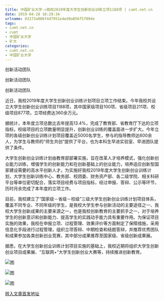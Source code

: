```yaml
---
title: 中国矿业大学->我校2019年度大学生创新创业训练立项1188项 | cumt.net.cn
date: 2019-04-28 16:29:34
urlname: 03273a006f4d7951e4ed9a856f5f094e
tags: 
- cumt.net.cn
- cumt
- 中国矿业大学
- 矿大
categories:
- cumt.net.cn
- 中国矿业大学
---
```


创新活动团队

创新活动团队

创新活动团队

近日，我校2019年度大学生创新创业训练计划项目立项工作结束。今年我校共设立大学生创新创业训练项目1188项，其中国家级项目100项、省级项目211项、校级项目877项，立项经费达360余万元。

据统计，本年度立项总数比去年提高13.4%，完成了教育部、省教育厅下达的立项指标，校级项目的立项数量明显提升，创新创业训练的覆盖面进一步扩大。今年立项的各级创新创业训练计划项目覆盖近5000名学生，参与的指导教师达600余人，为学生与教师的“师生共创”提供了平台，也为本科生早进实验室、早进团队提供了条件。

大学生创新创业训练计划由教育部部署实施，旨在改革人才培养模式，强化创新创业能力训练，增强学生的创新能力和在创新基础上的创业能力，培养适应创新型国家建设需要的高水平创新人才。为实施好我校2019年度大学生创新创业训练计划，大学生创新训练中心、教务部、校团委、财务资产部、各二级学院、相关科研平台等单位密切配合，落实项目经费与项目指标，经过申报、答辩、公示等环节，历时月余完成了本年度的立项工作。

目前，我校建立了“国家级－省级－校级”三级大学生创新创业训练计划项目体系，覆盖不同专业、不同年级的学生，是我校大学生参与创新活动的主要途径之一、我校大学生创新成果的主要来源之一，也是我校创新教育的主要抓手之一，对于培养学生的创新意识和创新能力、提高学生的实践动手能力具有重要作用。为保证项目实施的效果，我校在申报立项、过程管理、效果评价等方面制定了保障措施，采用信息化手段进行过程管理，组织立项答辩、中期检查和结题答辩，并推荐优秀团队和成果参加各类创新创业竞赛，其中部分成果推荐至国家级、省级创新成果展。

据悉，在大学生创新创业训练计划项目实施的基础上，我校近期将组织大学生创新创业项目成果展、“互联网+”大学生创新创业大赛等，持续推进创新教育。

![图](http://xwzx.cumt.edu.cn/_upload/article/images/91/7e/5d1052ea4cc78bfdd708e90f64ca/99bdfa2a-3115-45cd-9cef-96e992b3e150.jpg)

![图](http://xwzx.cumt.edu.cn/_upload/article/images/91/7e/5d1052ea4cc78bfdd708e90f64ca/d8c1e05e-9c1e-41a8-8dad-2d3d88da9886.jpg)

![图](http://xwzx.cumt.edu.cn/_upload/article/images/91/7e/5d1052ea4cc78bfdd708e90f64ca/f7ebefe0-d111-4acc-be51-ae8c2a8ad659.jpg)

[转入文章首发地址](http://xwzx.cumt.edu.cn/ef/ca/c513a520138/page.htm)